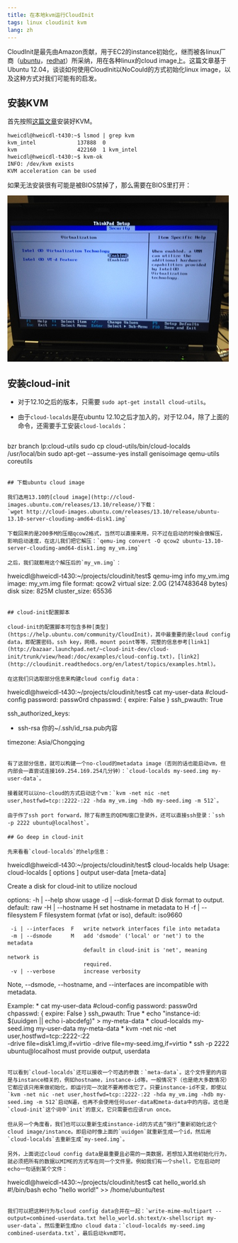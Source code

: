 ```yaml
---
title: 在本地kvm运行CloudInit
tags: linux cloudinit kvm
lang: zh
---
```


CloudInit是最先由Amazon贡献，用于EC2的instance初始化，继而被各linux厂商（[ubuntu](https://help.ubuntu.com/community/CloudInit)，[redhat](https://rhn.redhat.com/errata/RHEA-2013-0535.html)）所采纳，用在各种linux的cloud image上。这篇文章基于Ubuntu 12.04，谈谈如何使用CloudInit以NoCould的方式初始化linux image，以及这种方式对我们可能有的启发。

<!--more-->

## 安装KVM

首先按照[这篇文章](https://help.ubuntu.com/community/KVM/Installation)安装好KVM。

```
hweicdl@hweicdl-t430:~$ lsmod | grep kvm
kvm_intel             137888  0 
kvm                   422160  1 kvm_intel
hweicdl@hweicdl-t430:~$ kvm-ok
INFO: /dev/kvm exists
KVM acceleration can be used
```

如果无法安装很有可能是被BIOS禁掉了，那么需要在BIOS里打开：

![](/images/201312/bios.jpg)

## 安装cloud-init

- 对于12.10之后的版本，只需要 `sudo apt-get install cloud-utils`。
- 由于`cloud-localds`是在ubuntu 12.10之后才加入的，对于12.04，除了上面的命令，还需要手工安装`cloud-localds`：

  ```
bzr branch lp:cloud-utils
sudo cp cloud-utils/bin/cloud-localds /usr/local/bin
sudo apt-get --assume-yes install genisoimage qemu-utils coreutils
  ```

## 下载ubuntu cloud image

我们选用13.10的[cloud image](http://cloud-images.ubuntu.com/releases/13.10/release/)下载：  
`wget http://cloud-images.ubuntu.com/releases/13.10/release/ubuntu-13.10-server-cloudimg-amd64-disk1.img`

下载回来的是200多M的压缩qcow2格式，当然可以直接来用，只不过在启动的时候会做解压，影响启动速度，在这儿我们把它解压：`qemu-img convert -O qcow2 ubuntu-13.10-server-cloudimg-amd64-disk1.img my_vm.img`

之后，我们就都用这个解压后的`my_vm.img`：

```
hweicdl@hweicdl-t430:~/projects/cloudinit/test$ qemu-img info my_vm.img 
image: my_vm.img
file format: qcow2
virtual size: 2.0G (2147483648 bytes)
disk size: 825M
cluster_size: 65536
```

## cloud-init配置脚本

cloud-init的配置脚本可包含多种[类型](https://help.ubuntu.com/community/CloudInit)，其中最重要的是cloud config data，即配置密码，ssh key，网络，mount point等等，完整的信息参考[link1](http://bazaar.launchpad.net/~cloud-init-dev/cloud-init/trunk/view/head:/doc/examples/cloud-config.txt)，[link2](http://cloudinit.readthedocs.org/en/latest/topics/examples.html)。

在这我们只选取部分信息来构建cloud config data：

```
hweicdl@hweicdl-t430:~/projects/cloudinit/test$ cat my-user-data 
#cloud-config
password: passw0rd
chpasswd: { expire: False }
ssh_pwauth: True

ssh_authorized_keys:
 - ssh-rsa 你的~/.ssh/id_rsa.pub内容

timezone: Asia/Chongqing
```

有了这部分信息，就可以构建一个no-cloud的metadata image（否则的话也能启动vm，但内部会一直尝试连接169.254.169.254几分钟）：`cloud-localds my-seed.img my-user-data`。

接着就可以以no-cloud的方式启动这个vm：`kvm -net nic -net user,hostfwd=tcp::2222-:22 -hda my_vm.img -hdb my-seed.img -m 512`。

由于作了ssh port forward，除了有原生的QEMU窗口登录外，还可以直接ssh登录：`ssh -p 2222 ubuntu@localhost`。

## Go deep in cloud-init

先来看看`cloud-localds`的help信息：

```
hweicdl@hweicdl-t430:~/projects/cloudinit/test$ cloud-localds help
Usage: cloud-localds [ options ] output user-data [meta-data]

   Create a disk for cloud-init to utilize nocloud

   options:
     -h | --help            show usage
     -d | --disk-format D   disk format to output. default: raw
     -H | --hostname    H   set hostname in metadata to H
     -f | --filesystem  F   filesystem format (vfat or iso), default: iso9660

     -i | --interfaces  F   write network interfaces file into metadata
     -m | --dsmode      M   add 'dsmode' ('local' or 'net') to the metadata
                            default in cloud-init is 'net', meaning network is
                            required.
     -v | --verbose         increase verbosity

   Note, --dsmode, --hostname, and --interfaces are incompatible
   with metadata.

   Example:
    * cat my-user-data
      #cloud-config
      password: passw0rd
      chpasswd: { expire: False }
      ssh_pwauth: True
    * echo "instance-id: $(uuidgen || echo i-abcdefg)" > my-meta-data
    * cloud-localds my-seed.img my-user-data my-meta-data
    * kvm -net nic -net user,hostfwd=tcp::2222-:22 \
         -drive file=disk1.img,if=virtio -drive file=my-seed.img,if=virtio
    * ssh -p 2222 ubuntu@localhost
must provide output, userdata
```

可以看到`cloud-localds`还可以接收一个可选的参数：`meta-data`。这个文件里的内容是与instance相关的，例如hostname，instance-id等。一般情况下（也是绝大多数情况）它都应该只用来做初始化，即运行完一次就不要再修改它了。只要instance-id不变，即使以`kvm -net nic -net user,hostfwd=tcp::2222-:22 -hda my_vm.img -hdb my-seed.img -m 512`启动N遍，也再不会使用任何user-data和meta-data中的内容。这也是`cloud-init`这个词中`init`的意义，它只需要也应该run once。

但从另一个角度看，我们也可以以重新生成instance-id的方式去“强行”重新初始化这个cloud image/instance。即启动时像上面的`uuidgen`就重新生成一个id，然后用`cloud-localds`去重新生成`my-seed.img`。

另外，上面说过cloud config data是最重要且必需的一类数据，若想加入其他初始化行为，就必须把所有的数据以MIME的方式写在同一个文件里。例如我们有一个shell，它在启动时echo一句话到某个文件：

```
hweicdl@hweicdl-t430:~/projects/cloudinit/test$ cat hello_world.sh 
#!/bin/bash
echo "hello world!" >> /home/ubuntu/test
```

我们可以把这种行为与cloud config data合并在一起：`write-mime-multipart --output=combined-userdata.txt hello_world.sh:text/x-shellscript my-user-data`。然后重新生成no cloud data：`cloud-localds my-seed.img combined-userdata.txt`，最后启动kvm即可。